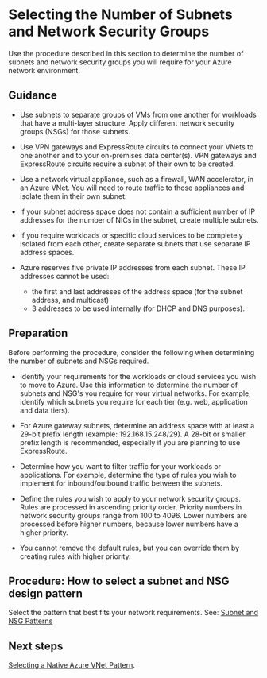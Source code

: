 # Selecting the Number of Subnets and Network Security Groups


Use the procedure described in this section to determine the number of subnets and network security groups you will require for your Azure network environment.

## Guidance
  - Use subnets to separate groups of VMs from one another for workloads that have a multi-layer structure. Apply different network security groups (NSGs) for those subnets.
	
  - Use VPN gateways and ExpressRoute circuits to connect your VNets to one another and to your on-premises data center(s). VPN gateways and ExpressRoute circuits require a subnet of their own to be created.
	
  - Use a network virtual appliance, such as a firewall, WAN accelerator, in an Azure VNet. You will need to route traffic to those appliances and isolate them in their own subnet.
	
  - If your subnet address space does not contain a sufficient number of IP addresses for the number of NICs in the subnet, create multiple subnets. 
	
  - If you require workloads or specific cloud services to be completely isolated from each other, create separate subnets that use separate IP address spaces. 
	
  - Azure reserves five private IP addresses from each subnet. These IP addresses cannot be used: 
	- the first and last addresses of the address space (for the subnet address, and multicast) 
	- 3 addresses to be used internally (for DHCP and DNS purposes).



## Preparation
Before performing the procedure, consider the following when determining the number of subnets and NSGs required.

  - Identify your requirements for the workloads or cloud services you wish to move to Azure. Use this information to determine the number of subnets and NSG's you require for your virtual networks. For example, identify which subnets you require for each tier (e.g.  web, application and data tiers). 
	 
  - For Azure gateway subnets, determine an address space with at least a 29-bit prefix length  (example: 192.168.15.248/29). A 28-bit or smaller prefix length is recommended, especially if you are planning to use ExpressRoute.

  -  Determine how you want to filter traffic for your workloads or applications. For example,  determine the type of rules you wish to implement for inbound/outbound traffic between the subnets. 
	
  - Define the rules you wish to apply to your network security groups. Rules are processed in ascending priority order. Priority numbers in network security groups range from 100 to 4096. Lower numbers are processed before higher numbers, because lower numbers have a higher priority. 
	
  - You cannot remove the default rules, but you can override them by creating rules with higher priority. 



## Procedure:  How to select a subnet and NSG design pattern 
Select the pattern that best fits your network requirements. See: [Subnet and NSG Patterns](https://docs.microsoft.com/en-us/azure/virtual-network/virtual-network-vnet-plan-design-arm#subnet-and-nsg-design-patterns)



## Next steps
[Selecting a Native Azure VNet Pattern](3.3-Selecting-a-Native-Azure-VNet-Pattern.md).

